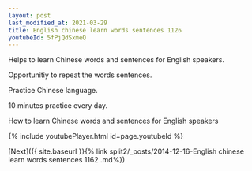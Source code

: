 ```yaml
---
layout: post
last_modified_at: 2021-03-29
title: English chinese learn words sentences 1126 
youtubeId: 5fPjQdSxmeQ
---
```

 
 
Helps to learn Chinese words and sentences for English speakers.

Opportunitiy to repeat the words sentences. 

Practice Chinese language. 
 
10 minutes practice every day. 
 
How to learn Chinese words and sentences for English speakers 
 
{% include youtubePlayer.html id=page.youtubeId %}
 
 
[Next]({{ site.baseurl }}{% link  split2/_posts/2014-12-16-English chinese learn words sentences 1162 .md%})
 
